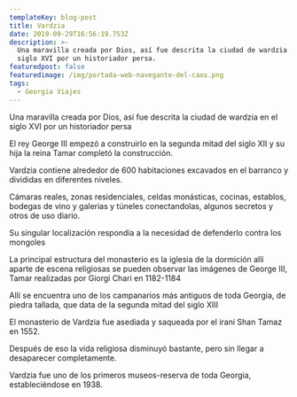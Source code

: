 ```yaml
---
templateKey: blog-post
title: Vardzia
date: 2019-09-29T16:56:19.753Z
description: >-
  Una maravilla creada por Dios, así fue descrita la ciudad de wardzia en el
  siglo XVI por un historiador persa.
featuredpost: false
featuredimage: /img/portada-web-navegante-del-caos.png
tags:
  - Georgia Viajes
---
```

 Una maravilla creada por Dios, así fue descrita la ciudad de wardzia en el siglo XVI por un historiador persa

 El rey George III empezó a construirlo en la segunda mitad del siglo XII y su hija la reina Tamar completó la construcción.

 Vardzia contiene alrededor de 600 habitaciones excavados en el barranco y divididas en diferentes niveles.

Cámaras reales, zonas residenciales, celdas monásticas, cocinas, establos, bodegas de vino y galerias y túneles conectandolas, algunos secretos y otros de uso diario.

Su singular localización respondía a la necesidad de defenderlo contra los mongoles

La principal estructura del monasterio es la iglesia de la dormición allí aparte de escena religiosas se pueden observar las imágenes de George III, Tamar realizadas por  Giorgi Chari en 1182-1184

Allí se encuentra uno de los campanarios más antiguos de toda Georgia, de piedra tallada, que data de la segunda mitad del siglo XIII

El monasterio de Vardzia fue asediada y saqueada por el iraní Shan Tamaz en 1552.

Después de eso la vida religiosa disminuyó bastante, pero sin llegar a desaparecer completamente.

 Vardzia fue uno de los primeros museos-reserva de toda Georgia, estableciéndose en 1938.
